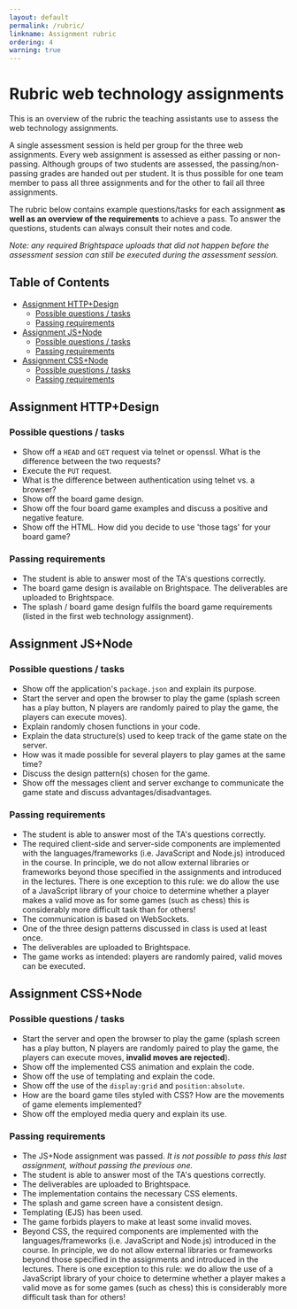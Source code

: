 ```yaml
---
layout: default
permalink: /rubric/
linkname: Assignment rubric
ordering: 4
warning: true
---
```


# Rubric web technology assignments <!-- omit in toc -->

This is an overview of the rubric the teaching assistants use to assess the web technology assignments.

A single assessment session is held per group for the three web assignments. Every web assignment is assessed as either passing or non-passing. Although groups of two students are assessed, the passing/non-passing grades are handed out per student. It is thus possible for one team member to pass all three assignments and for the other to fail all three assignments.

The rubric below contains example questions/tasks for each assignment **as well as an overview of the requirements** to achieve a pass. To answer the questions, students can always consult their notes and code. 

*Note: any required Brightspace uploads that did not happen before the assessment session can still be executed during the assessment session.*

## Table of Contents <!-- omit in toc -->
- [Assignment HTTP+Design](#assignment-httpdesign)
  - [Possible questions / tasks](#possible-questions--tasks)
  - [Passing requirements](#passing-requirements)
- [Assignment JS+Node](#assignment-jsnode)
  - [Possible questions / tasks](#possible-questions--tasks-1)
  - [Passing requirements](#passing-requirements-1)
- [Assignment CSS+Node](#assignment-cssnode)
  - [Possible questions / tasks](#possible-questions--tasks-2)
  - [Passing requirements](#passing-requirements-2)

## Assignment HTTP+Design 

### Possible questions / tasks

- Show off a `HEAD` and `GET` request via telnet or openssl. What is the difference between the two requests?
- Execute the `PUT` request.
- What is the difference between authentication using telnet vs. a browser?
- Show off the board game design.
- Show off the four board game examples and discuss a positive and negative feature.
- Show off the HTML. How did you decide to use 'those tags' for your board game?

### Passing requirements

- The student is able to answer most of the TA's questions correctly.
- The board game design is available on Brightspace. The deliverables are uploaded to Brightspace.
- The splash / board game design fulfils the board game requirements (listed in the first web technology assignment).

## Assignment JS+Node

### Possible questions / tasks

- Show off the application's `package.json` and explain its purpose.
- Start the server and open the browser to play the game (splash screen has a play button, N players are randomly paired to play the game, the players can execute moves).
- Explain randomly chosen functions in your code.
- Explain the data structure(s) used to keep track of the game state on the server.
- How was it made possible for several players to play games at the same time?
- Discuss the design pattern(s) chosen for the game.
- Show off the messages client and server exchange to communicate the game state and discuss advantages/disadvantages.

### Passing requirements

- The student is able to answer most of the TA's questions correctly.
- The required client-side and server-side components are implemented with the languages/frameworks (i.e. JavaScript and Node.js) introduced in the course. In principle, we do not allow external libraries or frameworks beyond those specified in the assignments and introduced in the lectures. There is one exception to this rule: we do allow the use of a JavaScript library of your choice to determine whether a player makes a valid move as for some games (such as chess) this is considerably more difficult task than for others!
- The communication is based on WebSockets.
- One of the three design patterns discussed in class is used at least once.
- The deliverables are uploaded to Brightspace.
- The game works as intended: players are randomly paired, valid moves can be executed.


## Assignment CSS+Node

### Possible questions / tasks

- Start the server and open the browser to play the game (splash screen has a play button, N players are randomly paired to play the game, the players can execute moves, **invalid moves are rejected**).
- Show off the implemented CSS animation and explain the code.
- Show off the use of templating and explain the code.
- Show off the use of the `display:grid` and `position:absolute`.
- How are the board game tiles styled with CSS? How are the movements of game elements implemented?
- Show off the employed media query and explain its use.

### Passing requirements

- The JS+Node assignment was passed. *It is not possible to pass this last assignment, without passing the previous one.*
- The student is able to answer most of the TA's questions correctly.
- The deliverables are uploaded to Brightspace.
- The implementation contains the necessary CSS elements.
- The splash and game screen have a consistent design.
- Templating (EJS) has been used.
- The game forbids players to make at least some invalid moves.
- Beyond CSS, the required components are implemented with the languages/frameworks (i.e. JavaScript and Node.js) introduced in the course. In principle, we do not allow external libraries or frameworks beyond those specified in the assignments and introduced in the lectures. There is one exception to this rule: we do allow the use of a JavaScript library of your choice to determine whether a player makes a valid move as for some games (such as chess) this is considerably more difficult task than for others!
